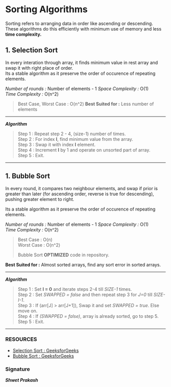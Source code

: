 # Sorting Algorithms
Sorting refers to arranging data in order like ascending or descending.  
These algorithms do this efficiently with minimum use of memory and less **time complexity.**

## 1. Selection Sort

In every interation through array, it finds minimum value in rest array and swap it with right place of order.  
Its a stable algorithm as it preserve the order of occurence of repeating elements.  


*Number of rounds :*   Number of elements - 1 
*Space Complexity :*    O(1)         
*Time Complexity :*     O(n^2)    
> Best Case, Worst Case : O(n^2)
**Best Suited for :**  Less number of elements

---
***Algorithm***  

> Step 1 : Repeat step 2 - 4, (size-1) number of times.  
> Step 2 : For index **I**, find minimum value from the array.  
> Step 3 : Swap it with index **I** element.   
> Step 4 : Increment **I** by 1 and operate on unsorted part of array.  
> Step 5 : Exit.  

---

## 1. Bubble Sort


In every round, it compares two neighbour elements, and swap if prior is greater than later (for ascending order, reverse is true for descending), pushing greater element to right.  
 
Its a stable algorithm as it preserve the order of occurence of repeating elements.  


*Number of rounds :*   Number of elements - 1 
*Space Complexity :*    O(1)         
*Time Complexity :*     O(n^2)    
> Best Case : O(n)  
> Worst Case : O(n^2)  
>
> Bubble Sort **OPTIMIZED** code in repository.

**Best Suited for :**  Almost sorted arrays, find any sort error in sorted arrays.

---
***Algorithm***  

> Step 1 : Set **I = 0**  and iterate steps 2-4 till *SIZE-1* times.  
> Step 2 : Set *SWAPPED = false* and then repeat step 3 for *J=0* till *SIZE-I-1*.  
> Step 3 : If (arr[J] > arr[J+1]), Swap it and set *SWAPPED = true*. Else move on.   
> Step 4 : If *(SWAPPED = false)*, array is already sorted, go to step 5.  
> Step 5 : Exit.  

---

### RESOURCES

- [Selection Sort : GeeksforGeeks](https://www.geeksforgeeks.org/selection-sort/)
- [Bubble Sort : GeeksforGeeks](https://www.geeksforgeeks.org/bubble-sort/)

### Signature

***Shwet Prakash***

